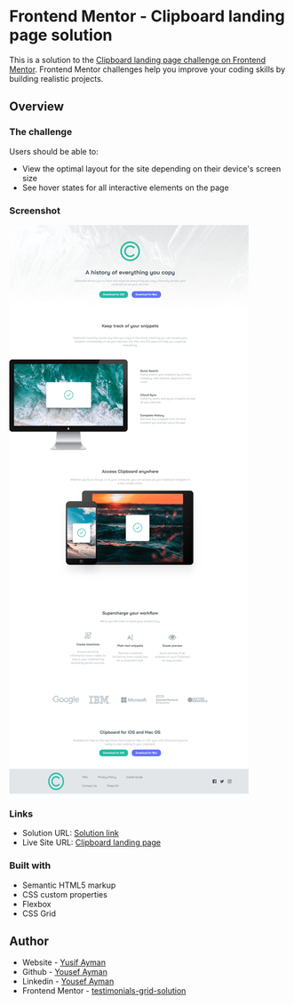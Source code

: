 # Frontend Mentor - Clipboard landing page solution

This is a solution to the [Clipboard landing page challenge on Frontend Mentor](https://www.frontendmentor.io/challenges/clipboard-landing-page-5cc9bccd6c4c91111378ecb9). Frontend Mentor challenges help you improve your coding skills by building realistic projects.

## Overview

### The challenge

Users should be able to:

- View the optimal layout for the site depending on their device's screen size
- See hover states for all interactive elements on the page

### Screenshot

![](images/screenshot.jpeg)

### Links

- Solution URL: [Solution link]()
- Live Site URL: [Clipboard landing page](https://clipboard-landing-page-dazai.netlify.app/)

### Built with

- Semantic HTML5 markup
- CSS custom properties
- Flexbox
- CSS Grid

## Author

- Website - [Yusif Ayman](https://yussif20.github.io/main-portfolio/)
- Github - [Yousef Ayman](https://github.com/Yussif20)
- Linkedin - [Yousef Ayman](https://www.linkedin.com/in/yussif-ayman/)
- Frontend Mentor - [testimonials-grid-solution](https://www.frontendmentor.io/profile/Yussif20)

